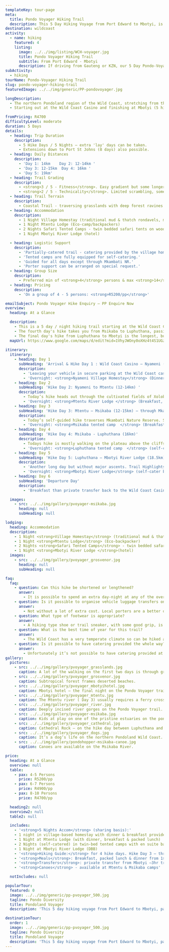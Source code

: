 ```yaml
---
templateKey: tour-page
meta:
  title: Pondo Voyager Hiking Trail
  description: This 5 Day Hiking Voyage from Port Edward to Mbotyi, is the closest Wild Coast hike option to KZN and Gauteng. This hike packs an authentic mix of experience along a diverse route. Overnighting in a village homestay, eco-lodge, tented camps and local hotel.
destination: wildcoast
activity:
  - name: hiking
    featured: 4
    listing:
      image: ../../img/listing/WCH-voyager.jpg
      title: Pondo Voyager Hiking Trail
      subtitle: From Port Edward - Mbotyi
      description: If driving from Gauteng or KZN, our 5 Day Pondo-Voyager, starting at Port Edward and finishing at Mbotyi, is a good option to consider. With accommodation in friendly homestay's, community-camps, nature reserves & more luxury lodge options in the latter half of the trail, this hike packs an authentic mix of experience along a diverse route.
subActivity:
  - hiking
tourName: Pondo-Voyager Hiking Trail
slug: pondo-voyager-hiking-trail
featuredImage: ../../img/generic/PP-pondovoyager.jpg

longDescription:
  - The northern Pondoland region of the Wild Coast, stretching from the Mtamvuna River at Port Edward down to the Mzimvubu River of Port St John's, is of greater accessibility to hiking groups coming from Gauteng or KwaZulu-Natal.
  - Starting out at the Wild Coast Casino and finishing at Mbotyi (5 hike days), this hike traverses some of the most rugged and pristine terrain of the Wild Coast and provides an eclectic mix of experiences for the adventurous hiker. The scenery is wild and undulating. Settling into a homestay for the first night among the local people offers a unique and enlightening experience. Blended with secluded bush camps and a lick of luxury on the final night, hikers are sure to leave feeling revitalised and enlightened.

fromPricing: R4700
difficultyLevel: moderate
duration: 5 Days
details:
  - heading: Trip Duration
    description:
      - 5 Hike Days / 5 Nights – extra 'lay' days can be taken.
      - Extensions down to Port St Johns (8 days) also possible.
  - heading: Daily Distances
    description:
      - 'Day 1: 14km    Day 2: 12-14km '
      - 'Day 3: 12-15km  Day 4: 16km '
      - 'Day 5: 19km'
  - heading: Trail Grading
    description:
      - <strong>3 / 5 - Fitness</strong>. Easy gradient but some longer daily distances.
      - <strong>2 / 5 - Technicality</strong>. Limited scrambling, some rock-hopping and potential river crossings.
  - heading: Trail Terrain
    description:
      - Coastal Trail - traversing grasslands with deep forest ravines and gorges, rocky headlands, sandy beaches and passing through friendly Pondo villages.
  - heading: Accommodation
    description:
      - 1 Night Village Homestay (traditional mud & thatch rondavels, mattress on floor with bedding & bucket bath)
      - 1 Night Mtentu Lodge (Eco-camp/backpackers)
      - 2 Nights Safari Tented Camps - twin bedded safari tents on wooden platforms under thatch boma's with ensuite ablutions & hot water gas shower.
      - 1 Night Mbotyi River Lodge (hotel)

  - heading: Logistic Support
    description:
      - 'Partially-catered trail - catering provided by the village homestays, Mtentu lodge & Mbotyi'
      - 'Tented camps are fully equipped for self-catering.'
      - 'Guided for all days except through Mkambati NR.'
      - 'Porter support can be arranged on special request.'
  - heading: Group Size
    description:
      - Preferred min of <strong>4</strong> persons & max <strong>14</strong>/ per single transfer
  - heading: Pricing
    description:
      - 'On a group of 4 - 5 persons: <strong>R5200/pp</strong>'

emailSubject: Pondo Voyager Hike Enquiry – PP Enquire Now
overview:
  heading: At a Glance

  description:
    - This is a 5 day / night hiking trail starting at the Wild Coast Casino and finishing at Mbotyi. Led by a passionate local guide, hikers will be treated to warm amaXhosa hospitality at a village homestay in Xolobeni on the first night of the trail. The second night is spent at a community lodge on the gorgeous Mtentu estuary, before entering Mkambati Nature Reserve and walking  through to the Msikaba River, where a night will be spent in an East African style tented camp, nestled amongst the milkwoods. Canoes are available from the camp, and guests can finish the day with a sunset paddle up the estuary.
    - The fourth day's hike takes you from Msikaba to Luphuthana, passing the site of the fated Grosvenor shipwreck and the remnants of the pioneering attempts to recover her treasure. Overnighting at another tented camp, hikers can enjoy sundowners whilst watching the natural spray display that is created from waves crashing up against the flat rock shelf at Luphuthana.
    - The final day's hike from Luphuthana to Mbotyi is the longest, but the renowned landmarks of Waterfall Bluff, Cathedral Rock and Mfhilo falls make for exciting exploration! Finishing at Mbotyi, hikers can treat themselves to a final night of luxury offered by Mbotyi River Lodge.
  mapUrl: https://www.google.com/maps/d/edit?mid=1VhyJWOny0oXHz4t4S1UGzwIV2Aw&usp=sharing
  
itinerary:
  itinerary:
    - heading: Day 1
      subHeading: 'Arrival & Hike Day 1 : Wild Coast Casino – Nyameni (14km)'
      description:
        - 'Leaving your vehicle in secure parking at the Wild Coast casino, you will meet your guide here. Today’s hike is mostly along the beach passing remnants of a petrified forest, through to the stunning Nyameni river and then on to the Xolobeni village for a night in a local homestay.'
        - 'Overnight: <strong>Nyameni Village Homestay</strong> (Dinner)'
    - heading: Day 2
      subHeading: 'Hike Day 2: Nyameni to Mtentu (12-14km) '
      description:
        - Today’s hike heads out through the cultivated fields of Xolobeni across the grasslands and over the red dunes through to Sikombe and on to Mtentu.
        - 'Overnight: <strong>Mtentu River Lodge </strong> (Breakfast, packed lunch & dinner)'
    - heading: Day 3
      subHeading: 'Hike Day 3: Mtentu – Msikaba (12-15km) – through Mkambati Nature Reserve. Self-guided day'
      description:
        - Today’s self-guided hike traverses Mkambati Nature Reserve. Secret bays and waterfalls, baboon cave, palmiet rivers and zebra wave gazing.
        - 'Overnight: <strong>Msikaba tented camp  </strong> (Breakfast & packed lunch from Mtentu. Self-cater dinner).'
    - heading: Day 4
      subHeading: 'Hike Day 4: Msikaba - Luphuthana (16km)'
      description:
        - Todays hike is mostly walking on the plateau above the cliffs. The vestiges of treasure quests at Grosvenor, Goss’s Point and the stunning Mkweni estuary as well as the fantastic spray display at Luphuthana, are highlights.
        - 'Overnight: <strong>Luphuthana tented camp  </strong> (self-cater)'
    - heading: Day 5
      subHeading: 'Hike Day 5: Luphuthana – Mbotyi River Lodge (18.5km)'
      description:
        - 'Another long day but without major ascents. Trail Highlights include: Top Hat, Waterfall Bluff (an 80m high waterfall which plunges directly into the ocean), Cathedral Rock, Mfihlelo Waterfall, freshwater swimming pools on the Mlambomkulu river, the Views from the top of Drew’s Camp looking down towards Mbotyi where you will enjoy the comfort of Mbotyi River Lodge for this final night.'
        - 'Overnight: <strong>Mbotyi River Lodge</strong> (self-cater breakfast & lunch. Dinner at Mbotyi)'
    - heading: Day 6
      subHeading: 'Departure Day'
      description:
        - 'Breakfast than private transfer back to the Wild Coast Casino (approx 3hrs)'

  images:
    - src: ../../img/gallery/pvoyager-msikaba.jpg
      heading: null
      subHeading: null

lodging:
  heading: Accommodation
  description:
    - 1 Night <strong>Village Homestay</strong> (traditional mud & thatch rondavels, mattress on floor with bedding & bucket bath)
    - 1 Night <strong>Mtentu Lodge</strong> (Eco-backpacker)
    - 2 Nights <strong>Safari Tented Camps</strong> - twin bedded safari tents on wooden platforms under thatch boma's with ensuite ablutions & hot water gas shower.
    - 1 Night <strong>Mbotyi River Lodge </strong>(hotel)
  images:
    - src: ../../img/gallery/pvoyager_grosvenor.jpg
      heading: null
      subHeading: null

faq:
  faq:
    - question: Can this hike be shortened or lengthened?
      answer:
        - It is possible to spend an extra day-night at any of the overnight locations. We can highly recommend a second night at Mtentu lodge, where catering is provided. The paddle-hike to Swallowtail falls is an unforgettable experience. If you looking for a shorter version of this trail – try our Mtentu Explorer.
    - question: Is it possible to organise vehicle luggage transfers on this hike?
      answer:
        - Not without a lot of extra cost. Local porters are a better option, but they also are a little tricky to arrange on this particular hike as the hike crosses over a number of guide-porter territories.
    - question: What type of footwear is appropriate?
      answer:
        - A hiking type shoe or trail sneaker, with some good grip, is perfect.
    - question: What is the best time of year for this trail?
      answer:
        - The Wild Coast has a very temperate climate so can be hiked all year round, but from about March through to November tend to be better months i.t.o less rainfall. Best to try avoid the busy school holiday periods though. Winter months offer a wonderful and stable climate for hiking and the annual sardine run brings with it game fish, schools of dolphin, and pelagic birds. Getting into Mbotyi hotel over sardine season is a challenge though.
    - question: Is it possible to have catering provided the whole way?
      answer:
        - Unfortunately it’s not possible to have catering provided at the tented camps unless you go with the pondo-hopper option in this stretch which will significantly increase the price. However, the tented camps are fully equipped for self-catering – so you just need to bring your own food. It is also possible to do this trail in reverse so you get the self-catering nights done in the beginning of the hike.
gallery:
  pictures:
    - src: ../../img/gallery/pvoyager_grasslands.jpg
      caption: A lot of the walking on the first two days is through grasslands.
    - src: ../../img/gallery/pvoyager_grosvenor.jpg
      caption: Subtropical forest frames deserted beaches.
    - src: ../../img/gallery/pvoyager_mbotyihotel.jpg
      caption: Mbotyi hotel – the final night on the Pondo Voyager trail.
    - src: ../../img/gallery/pvoyager_mtentu.jpg
      caption: The Mtentu river ( Day 3) usually requires a ferry crossing.
    - src: ../../img/gallery/pvoyager_river.jpg
      caption: Deeply incised river gorges on the Pondo Voyager trail.
    - src: ../../img/gallery/pvoyager-msikaba.jpg
      caption: Kids at play on one of the pristine estuaries on the pondoland stretch of Wild Coast.
    - src: ../../img/gallery/pvoyager_cathedral.jpg
      caption: Cathedral Rock – on the hike day between Luphuthana and Mbotyi.
    - src: ../../img/gallery/pvoyager_dogs.jpg
      caption: It’s a dog’s life on the northern Pondoland Wild Coast.
    - src: ../../img/gallery/pondohopper-msikaba-canoe.jpg
      caption: Canoes are available on the Msikaba River.

price:
  heading: At a Glance
  overview: null
  table:
    - pax: 4-5 Persons
      price: R5200/pp
    - pax: 6-7 Persons
      price: R4900/pp
    - pax: 8-10 Persons
      price: R4700/pp

  heading2: null
  overview2: null
  table2: null

  includes:
    - '<strong>5 Nights Accom</strong> (sharing basis):'
    - 1 night in village-based homestay with dinner & breakfast provided
    - 1 Night at Mtentu Lodge (with dinner, breakfast & packed lunch)
    - 2 Nights (self-catered) in twin-bed tented camps with en suite bathrooms (Msikaba & Luphuthana)
    - 1 Night at Mbotyi River Lodge (DBB)
    - '<strong>Hiking Guide:</strong> for 4 hike days. Hike Day 3 – through Mkambati Nature Reserve is a self-guided day'
    - '<strong>Meals</strong>: Breakfast, packed lunch & dinner from 1st night homestay & Mtentu. Dinner & breakfast from Mbotyi. * Need to self-cater for the 2 nights in the tented camps'
    - '<strong>Transfers</strong>: private transfer from Mbotyi –3hr transfer back to Port Edward/ Wild Coast Casino'
    - '<strong>Canoes</strong> - available at Mtentu & Msikaba camps'

  notIncludes: null

popularTour:
  featured: 0
  image: ../../img/generic/pp-pvoyager_500.jpg
  tagline: Pondo Diversity
  title: Pondoland Voyager
  description: 'This 5 day hiking voyage from Port Edward to Mbotyi, packs an authentic mix of experience along a diverse route. Overnighting in a village homestay, eco-lodge, tented camps and Mbotyi River Lodge.'

destinationTour:
  order: 1
  image: ../../img/generic/pp-pvoyager_500.jpg
  tagline: Pondo Diversity
  title: Pondoland Voyager
  description: 'This 5 day hiking voyage from Port Edward to Mbotyi, packs an authentic mix of experience along a diverse route. Overnighting in a village homestay, eco-lodge, tented camps and Mbotyi River Lodge.'
---
```

